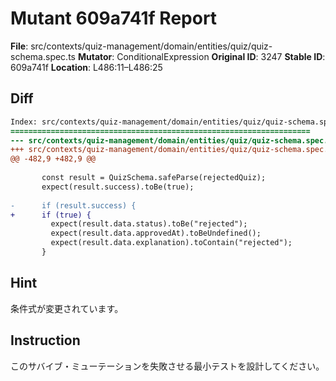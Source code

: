 # Mutant 609a741f Report

**File**: src/contexts/quiz-management/domain/entities/quiz/quiz-schema.spec.ts
**Mutator**: ConditionalExpression
**Original ID**: 3247
**Stable ID**: 609a741f
**Location**: L486:11–L486:25

## Diff

```diff
Index: src/contexts/quiz-management/domain/entities/quiz/quiz-schema.spec.ts
===================================================================
--- src/contexts/quiz-management/domain/entities/quiz/quiz-schema.spec.ts	original
+++ src/contexts/quiz-management/domain/entities/quiz/quiz-schema.spec.ts	mutated #3247
@@ -482,9 +482,9 @@
 
       const result = QuizSchema.safeParse(rejectedQuiz);
       expect(result.success).toBe(true);
 
-      if (result.success) {
+      if (true) {
         expect(result.data.status).toBe("rejected");
         expect(result.data.approvedAt).toBeUndefined();
         expect(result.data.explanation).toContain("rejected");
       }
```

## Hint

条件式が変更されています。

## Instruction

このサバイブ・ミューテーションを失敗させる最小テストを設計してください。
